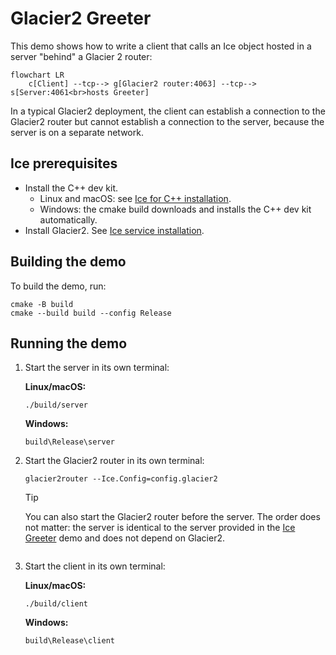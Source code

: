 # Glacier2 Greeter

This demo shows how to write a client that calls an Ice object hosted in a server "behind" a Glacier 2 router:

```mermaid
flowchart LR
    c[Client] --tcp--> g[Glacier2 router:4063] --tcp--> s[Server:4061<br>hosts Greeter]
```

In a typical Glacier2 deployment, the client can establish a connection to the Glacier2 router but cannot establish
a connection to the server, because the server is on a separate network.

## Ice prerequisites

- Install the C++ dev kit.
  - Linux and macOS: see [Ice for C++ installation].
  - Windows: the cmake build downloads and installs the C++ dev kit automatically.
- Install Glacier2. See [Ice service installation].

## Building the demo

To build the demo, run:

```shell
cmake -B build
cmake --build build --config Release
```

## Running the demo

1. Start the server in its own terminal:

   **Linux/macOS:**

   ```shell
   ./build/server
   ```

   **Windows:**

   ```shell
   build\Release\server
   ```

2. Start the Glacier2 router in its own terminal:

   ```shell
   glacier2router --Ice.Config=config.glacier2
   ```

   > [!TIP]
   > You can also start the Glacier2 router before the server. The order does not matter: the server is identical to the
   > server provided in the [Ice Greeter][1] demo and does not depend on Glacier2.

   ```

3. Start the client in its own terminal:

    **Linux/macOS:**

    ```shell
    ./build/client
    ```

    **Windows:**

    ```shell
    build\Release\client
    ```

[1]: ../../Ice/Greeter
[Ice for C++ installation]: https://github.com/zeroc-ice/ice/blob/main/NIGHTLY.md#ice-for-c
[Ice service installation]: https://github.com/zeroc-ice/ice/blob/main/NIGHTLY.md#ice-services
